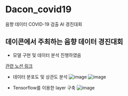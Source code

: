 # Dacon_covid19
음향 데이터 COVID-19 검출 AI 경진대회

## 데이콘에서 주최하는 음향 데이터 경진대회
- 모델 구현 및 데이터 분석 진행하였음

[관련 노션 링크](https://guttural-file-f46.notion.site/COVID-19-c2ad08d8951c49bc8de228097ecfc78b)

- 데이터 분포도 및 상관도 분석
![image](https://user-images.githubusercontent.com/101409953/179411214-5da6c796-018b-4fd9-9dd9-d92977bf16c4.png)
![image](https://user-images.githubusercontent.com/101409953/179411187-0963499e-98db-45ac-a897-9a02c76168ef.png)


- Tensorflow를 이용한 layer 구축
![image](https://user-images.githubusercontent.com/101409953/179411158-6ebbd5a7-716c-4a3f-b812-d10f2cef066d.png)
